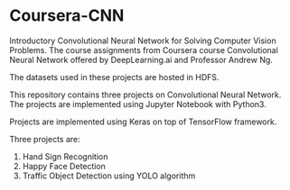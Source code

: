 # Coursera-CNN
Introductory Convolutional Neural Network for Solving Computer Vision Problems. The course assignments from Coursera course Convolutional Neural Network offered by DeepLearning.ai and Professor Andrew Ng.

The datasets used in these projects are hosted in HDFS.

This repository contains three projects on Convolutional Neural Network. The projects are implemented using Jupyter Notebook with Python3.

Projects are implemented using Keras on top of TensorFlow framework.

Three projects are:

1. Hand Sign Recognition
2. Happy Face Detection
3. Traffic Object Detection using YOLO algorithm
